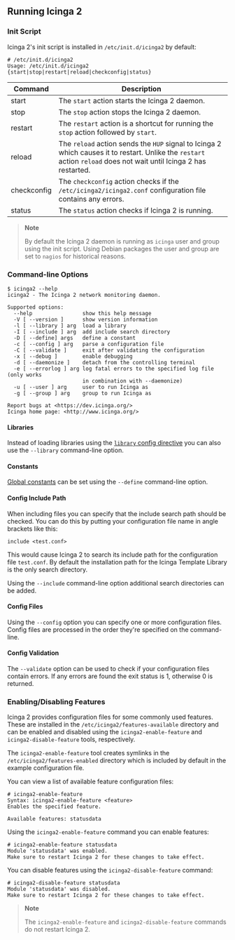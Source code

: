 ## <a id="running-icinga2"></a> Running Icinga 2

### <a id="init-script"></a> Init Script

Icinga 2's init script is installed in `/etc/init.d/icinga2` by default:

    # /etc/init.d/icinga2
    Usage: /etc/init.d/icinga2 {start|stop|restart|reload|checkconfig|status}

  Command             | Description
  --------------------|------------------------
  start               | The `start` action starts the Icinga 2 daemon.
  stop                | The `stop` action stops the Icinga 2 daemon.
  restart             | The `restart` action is a shortcut for running the `stop` action followed by `start`.
  reload              | The `reload` action sends the `HUP` signal to Icinga 2 which causes it to restart. Unlike the `restart` action `reload` does not wait until Icinga 2 has restarted.
  checkconfig         | The `checkconfig` action checks if the `/etc/icinga2/icinga2.conf` configuration file contains any errors.
  status              | The `status` action checks if Icinga 2 is running.

> **Note**
>
> By default the Icinga 2 daemon is running as `icinga` user and group
> using the init script. Using Debian packages the user and group are set to `nagios`
> for historical reasons.

### <a id="cmdline"></a> Command-line Options

    $ icinga2 --help
    icinga2 - The Icinga 2 network monitoring daemon.

    Supported options:
      --help                show this help message
      -V [ --version ]      show version information
      -l [ --library ] arg  load a library
      -I [ --include ] arg  add include search directory
	  -D [ --define] args   define a constant
      -c [ --config ] arg   parse a configuration file
      -C [ --validate ]     exit after validating the configuration
      -x [ --debug ]        enable debugging
      -d [ --daemonize ]    detach from the controlling terminal
      -e [ --errorlog ] arg log fatal errors to the specified log file (only works
                            in combination with --daemonize)
      -u [ --user ] arg     user to run Icinga as
      -g [ --group ] arg    group to run Icinga as

    Report bugs at <https://dev.icinga.org/>
    Icinga home page: <http://www.icinga.org/>

#### Libraries

Instead of loading libraries using the [`library` config directive](#library)
you can also use the `--library` command-line option.

#### Constants

[Global constants](#global-constants) can be set using the `--define` command-line option.

#### Config Include Path

When including files you can specify that the include search path should be
checked. You can do this by putting your configuration file name in angle
brackets like this:

    include <test.conf>

This would cause Icinga 2 to search its include path for the configuration file
`test.conf`. By default the installation path for the Icinga Template Library
is the only search directory.

Using the `--include` command-line option additional search directories can be
added.

#### Config Files

Using the `--config` option you can specify one or more configuration files.
Config files are processed in the order they're specified on the command-line.

#### Config Validation

The `--validate` option can be used to check if your configuration files
contain errors. If any errors are found the exit status is 1, otherwise 0
is returned.

### <a id="features"></a> Enabling/Disabling Features

Icinga 2 provides configuration files for some commonly used features. These
are installed in the `/etc/icinga2/features-available` directory and can be
enabled and disabled using the `icinga2-enable-feature` and `icinga2-disable-feature` tools,
respectively.

The `icinga2-enable-feature` tool creates symlinks in the `/etc/icinga2/features-enabled`
directory which is included by default in the example configuration file.

You can view a list of available feature configuration files:

    # icinga2-enable-feature
    Syntax: icinga2-enable-feature <feature>
    Enables the specified feature.

    Available features: statusdata

Using the `icinga2-enable-feature` command you can enable features:

    # icinga2-enable-feature statusdata
    Module 'statusdata' was enabled.
    Make sure to restart Icinga 2 for these changes to take effect.

You can disable features using the `icinga2-disable-feature` command:

    # icinga2-disable-feature statusdata
    Module 'statusdata' was disabled.
    Make sure to restart Icinga 2 for these changes to take effect.

> **Note**
>
> The `icinga2-enable-feature` and `icinga2-disable-feature` commands do not restart Icinga 2.
